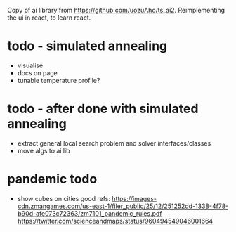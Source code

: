 Copy of ai library from https://github.com/uozuAho/ts_ai2. Reimplementing the ui in react, to learn
react.

# todo - simulated annealing
- visualise
- docs on page
- tunable temperature profile?

# todo - after done with simulated annealing
- extract general local search problem and solver interfaces/classes
- move algs to ai lib

# pandemic todo
- show cubes on cities
good refs:
https://images-cdn.zmangames.com/us-east-1/filer_public/25/12/251252dd-1338-4f78-b90d-afe073c72363/zm7101_pandemic_rules.pdf
https://twitter.com/scienceandmaps/status/960494549046001664